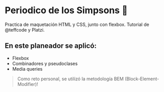 # Periodico de los Simpsons 💚
Practica de maquetación HTML y CSS, junto con flexbox. Tutorial de @teffcode y Platzi.
## En este planeador se aplicó:
* Flexbox
* Combinadores y pseudoclases 
* Media queries

> Como reto personal, se utilizó la metodología BEM (Block-Element-Modifier)! 
